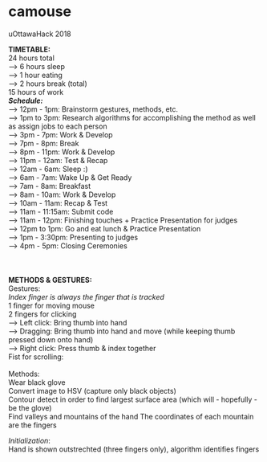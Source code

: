 # camouse
uOttawaHack 2018

**TIMETABLE:**<br/>
24 hours total<br/>
--> 6 hours sleep<br/>
--> 1 hour eating<br/>
--> 2 hours break (total)<br/>
15 hours of work<br/>
***Schedule:***<br/>
--> 12pm - 1pm: Brainstorm gestures, methods, etc.<br/>
--> 1pm to 3pm: Research algorithms for accomplishing the method as well as assign jobs to each person<br/>
--> 3pm - 7pm: Work & Develop<br/>
--> 7pm - 8pm: Break<br/>
--> 8pm - 11pm: Work & Develop<br/>
--> 11pm - 12am: Test & Recap<br/>
--> 12am - 6am: Sleep :)<br/>
--> 6am - 7am: Wake Up & Get Ready<br/>
--> 7am - 8am: Breakfast<br/>
--> 8am - 10am: Work & Develop<br/>
--> 10am - 11am: Recap & Test<br/>
--> 11am - 11:15am: Submit code<br/>
--> 11am - 12pm: Finishing touches + Practice Presentation for judges<br/>
--> 12pm to 1pm: Go and eat lunch & Practice Presentation<br/>
--> 1pm - 3:30pm: Presenting to judges<br/>
--> 4pm - 5pm: Closing Ceremonies<br/>
<br/>
<br/>
<br/>
**METHODS & GESTURES:**<br/>
Gestures:<br/>
*Index finger is always the finger that is tracked* <br/>
1 finger for moving mouse<br/>
2 fingers for clicking<br/>
--> Left click: Bring thumb into hand<br/>
  --> Dragging: Bring thumb into hand and move (while keeping thumb pressed down onto hand)<br/>
--> Right click: Press thumb & index together<br/>
Fist for scrolling: 
<br/>
<br/>
Methods:<br/>
Wear black glove<br/>
Convert image to HSV (capture only black objects)<br/>
Contour detect in order to find largest surface area (which will - hopefully - be the glove)<br/>
Find valleys and mountains of the hand
The coordinates of each mountain are the fingers

_Initialization_:<br/>
Hand is shown outstrechted (three fingers only), algorithm identifies fingers


